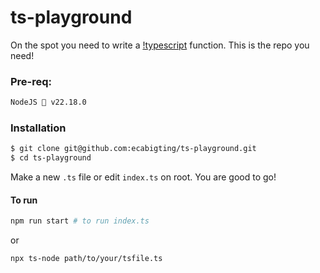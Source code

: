 # ts-playground

On the spot you need to write a [!typescript](https://img.shields.io/badge/TypeScript-007ACC?style=for-the-badge&logo=typescript&logoColor=white) function. This is the repo you need!

### Pre-req:
```bash
NodeJS  v22.18.0
```

### Installation

```bash
$ git clone git@github.com:ecabigting/ts-playground.git
$ cd ts-playground
```

Make a new `.ts` file or edit `index.ts` on root. You are good to go!

#### To run
```bash
npm run start # to run index.ts
```
or
```bash
npx ts-node path/to/your/tsfile.ts
```


